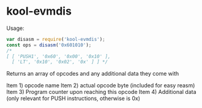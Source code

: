 # kool-evmdis

Usage:

```js
var disasm = require('kool-evmdis');
const ops = disasm('0x601010');
/*
[ [ 'PUSH1', '0x60', '0x00', '0x10' ],
  [ 'LT', '0x10', '0x02', '0x' ] ] */
```

Returns an array of opcodes and any additional data they come with

Item 1) opcode name
Item 2) actual opcode byte (included for easy reasm)
Item 3) Program counter upon reaching this opcode
Item 4) Additional data (only relevant for PUSH instructions, otherwise is 0x)
